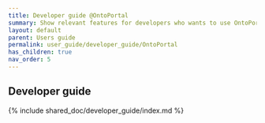 ```yaml
---
title: Developer guide @OntoPortal
summary: Show relevant features for developers who wants to use OntoPortal in their projects
layout: default
parent: Users guide
permalink: user_guide/developer_guide/OntoPortal
has_children: true
nav_order: 5
---
```




## Developer guide
{% include shared_doc/developer_guide/index.md %}